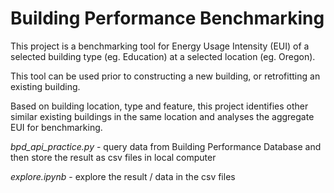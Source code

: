 # Building Performance Benchmarking


This project is a benchmarking tool for Energy Usage Intensity (EUI) of a selected building type (eg. Education) at a selected location 
(eg. Oregon).


This tool can be used prior to constructing a new building, or retrofitting an existing building.




Based on building location, type and feature, this project identifies other similar existing buildings in the same location and analyses the aggregate EUI for benchmarking.




_bpd_api_practice.py_ - query data from Building Performance Database and then store the result as csv files in local computer


_explore.ipynb_ - explore the result / data in the csv files






